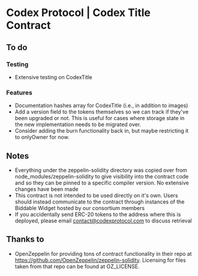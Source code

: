 # Codex Protocol | Codex Title Contract

## To do
### Testing
- Extensive testing on CodexTitle

### Features
- Documentation hashes array for CodexTitle (i.e., in addition to images)
- Add a version field to the tokens themselves so we can track if they've been upgraded or not. This is useful for cases where storage state in the new implementation needs to be migrated over.
- Consider adding the burn functionality back in, but maybe restricting it to onlyOwner for now.

## Notes
- Everything under the zeppelin-solidity directory was copied over from node_modules/zeppelin-solidity to give visibility into the contract code and so they can be pinned to a specific compiler version. No extensive changes have been made
- This contract is not intended to be used directly on it's own. Users should instead communicate to the contract through instances of the Biddable Widget hosted by our consortium members
- If you accidentally send ERC-20 tokens to the address where this is deployed, please email contact@codexprotocol.com to discuss retrieval

## Thanks to
- OpenZeppelin for providing tons of contract functionality in their repo at https://github.com/OpenZeppelin/zeppelin-solidity. Licensing for files taken from that repo can be found at OZ_LICENSE.
